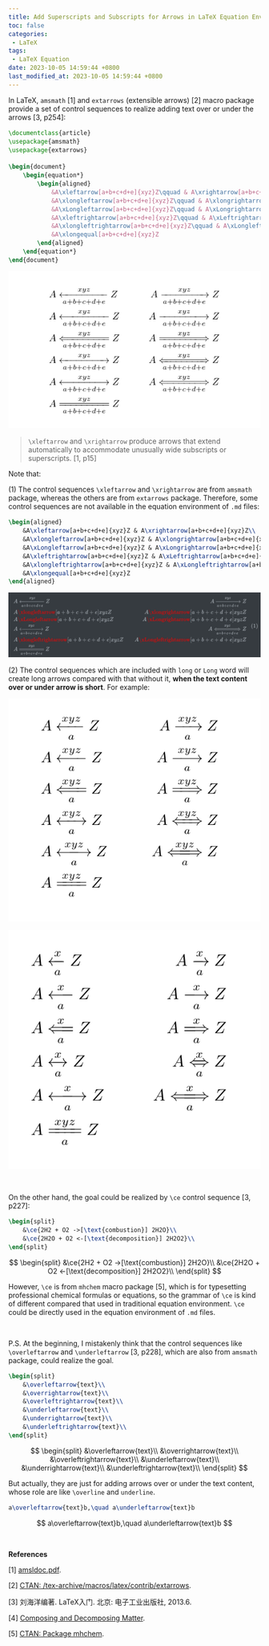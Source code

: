 ```yaml
---
title: Add Superscripts and Subscripts for Arrows in LaTeX Equation Environment
toc: false
categories:
 - LaTeX
tags:
 - LaTeX Equation
date: 2023-10-05 14:59:44 +0800
last_modified_at: 2023-10-05 14:59:44 +0800
---
```


In LaTeX, `amsmath` [1]  and `extarrows` (extensible arrows)  [2] macro package provide a set of control sequences to realize adding text over or under the arrows [3, p254]:

```latex
\documentclass{article}
\usepackage{amsmath}
\usepackage{extarrows}

\begin{document}
	\begin{equation*}
		\begin{aligned}
			&A\xleftarrow[a+b+c+d+e]{xyz}Z\qquad & A\xrightarrow[a+b+c+d+e]{xyz}Z\\
			&A\xlongleftarrow[a+b+c+d+e]{xyz}Z\qquad & A\xlongrightarrow[a+b+c+d+e]{xyz}Z\\
			&A\xLongleftarrow[a+b+c+d+e]{xyz}Z\qquad & A\xLongrightarrow[a+b+c+d+e]{xyz}Z\\
			&A\xleftrightarrow[a+b+c+d+e]{xyz}Z\qquad & A\xLeftrightarrow[a+b+c+d+e]{xyz}Z\\
			&A\xlongleftrightarrow[a+b+c+d+e]{xyz}Z\qquad & A\xLongleftrightarrow[a+b+c+d+e]{xyz}Z\\
			&A\xlongequal[a+b+c+d+e]{xyz}Z
		\end{aligned}
	\end{equation*}
\end{document}
```

![image-20231005160240672](https://raw.githubusercontent.com/HelloWorld-1017/blog-images/main/imgs/image-20231005160240672.png)

> `\xleftarrow` and `\xrightarrow` produce arrows that extend automatically to accommodate unusually wide subscripts or superscripts. [1, p15]

Note that:

(1) The control sequences `\xleftarrow` and `\xrightarrow` are from `amsmath` package, whereas the others are from `extarrows` package. Therefore, some control sequences are not available in the equation environment of `.md` files:

```latex
\begin{aligned}
    &A\xleftarrow[a+b+c+d+e]{xyz}Z & A\xrightarrow[a+b+c+d+e]{xyz}Z\\
    &A\xlongleftarrow[a+b+c+d+e]{xyz}Z & A\xlongrightarrow[a+b+c+d+e]{xyz}Z\\
    &A\xLongleftarrow[a+b+c+d+e]{xyz}Z & A\xLongrightarrow[a+b+c+d+e]{xyz}Z\\
    &A\xleftrightarrow[a+b+c+d+e]{xyz}Z & A\xLeftrightarrow[a+b+c+d+e]{xyz}Z\\
    &A\xlongleftrightarrow[a+b+c+d+e]{xyz}Z & A\xLongleftrightarrow[a+b+c+d+e]{xyz}Z\\
    &A\xlongequal[a+b+c+d+e]{xyz}Z
\end{aligned}
```

![image-20231005160738413](https://raw.githubusercontent.com/HelloWorld-1017/blog-images/main/imgs/image-20231005160738413.png)

(2) The control sequences which are included with `long` or `Long` word will create long arrows compared with that without it, **when the text content over or under arrow is short**. For example: 

![image-20231005160405496](https://raw.githubusercontent.com/HelloWorld-1017/blog-images/main/imgs/image-20231005160405496.png)

![image-20231005162534355](https://raw.githubusercontent.com/HelloWorld-1017/blog-images/main/imgs/image-20231005162534355.png)

<br>

On the other hand, the goal could be realized by `\ce` control sequence [3, p227]:

```latex
\begin{split}
    &\ce{2H2 + O2 ->[\text{combustion}] 2H2O}\\
    &\ce{2H2O + O2 <-[\text{decomposition}] 2H2O2}\\
\end{split}
```

$$
\begin{split}
    &\ce{2H2 + O2 ->[\text{combustion}] 2H2O}\\
    &\ce{2H2O + O2 <-[\text{decomposition}] 2H2O2}\\
\end{split}
$$

However, `\ce` is from `mhchem` macro package [5], which is for typesetting professional chemical formulas or equations, so the grammar of `\ce` is kind of different compared that used in traditional equation environment. `\ce` could be directly used in the equation environment of `.md` files. 

<br>

P.S. At the beginning, I mistakenly think that the control sequences like `\overleftarrow` and `\underleftarrow` [3, p228], which are also from `amsmath` package, could realize the goal. 

```latex
\begin{split}
    &\overleftarrow{text}\\
    &\overrightarrow{text}\\
    &\overleftrightarrow{text}\\
    &\underleftarrow{text}\\
    &\underrightarrow{text}\\
    &\underleftrightarrow{text}\\
\end{split}
```

$$
\begin{split}
    &\overleftarrow{text}\\
    &\overrightarrow{text}\\
    &\overleftrightarrow{text}\\
    &\underleftarrow{text}\\
    &\underrightarrow{text}\\
    &\underleftrightarrow{text}\\
\end{split}
$$

But actually, they are just for adding arrows over or under the text content, whose role are like `\overline` and `underline`. 

```latex
a\overleftarrow{text}b,\quad a\underleftarrow{text}b
```

$$
a\overleftarrow{text}b,\quad a\underleftarrow{text}b
$$

<br>

**References**

[1] [amsldoc.pdf](http://www.ams.org/arc/tex/amsmath/amsldoc.pdf).

[2] [CTAN: /tex-archive/macros/latex/contrib/extarrows](https://ctan.org/tex-archive/macros/latex/contrib/extarrows?lang=en).

[3] 刘海洋编著. LaTeX入门. 北京: 电子工业出版社, 2013.6.

[4] [Composing and Decomposing Matter](https://manoa.hawaii.edu/exploringourfluidearth/chemical/matter/composing-and-decomposing-matter).

[5] [CTAN: Package mhchem](https://ctan.org/pkg/mhchem?lang=en). 

